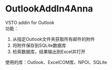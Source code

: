 # OutlookAddIn4Anna
VSTO addin for Outlook  
功能：  
1. 从指定Outlook文件夹获取所有邮件的附件
2. 将附件保存到SQLite数据库
3. 检索数据库，结果输出到Excel并打开

使用的库：Outlook、ExcelCOM库、NPOI、SQLite
